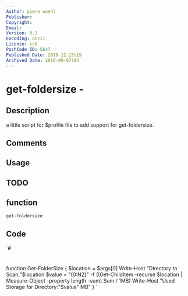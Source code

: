 ```yaml
---
Author: piere woehl
Publisher: 
Copyright: 
Email: 
Version: 0.1
Encoding: ascii
License: cc0
PoshCode ID: 5647
Published Date: 2016-12-15t19
Archived Date: 2016-09-07t04
---
```


# get-foldersize - 

## Description

a little script for $profile file to add support for get-foldersize.

## Comments



## Usage



## TODO



## function

`get-foldersize`

## Code

`#
 #
 function Get-FolderSize {
 $location = $args[0]
 Write-Host "Directory to Scan:"$location
 $value = "{0:N2}" -f ((Get-ChildItem -recurse $location | Measure-Object -property length -sum).Sum / 1MB)
 Write-Host "Used Storage for Directory:"$value" MB"
 }
`

